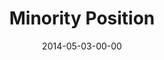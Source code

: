 ---
layout: message
category: message
series: "The New Man"
title: "Minority Position"
date: 2014-05-03-00-00
message_id: 862
audio-description: "The New Man takes a minority position."
audio: "http://www.crossroads.net/players/media/hq/thenewman_02.mp3"
audio-title: "Minority Position"
audio-duration: ":"
program-description: "The new man takes a minority position."
program: "http://www.crossroads.net/players/media/hq/05_03-04_14Program_LO.pdf"
program-title: "Minority Position"
video-description: "The new man takes a minority position."
video-title: "Minority Position"
video: "https://s3.amazonaws.com/crossroadsvideomessages/thenewman_02.mp4"
video-poster: "https://www.crossroads.net/uploadedfiles/thenewman_02.jpg"
---
